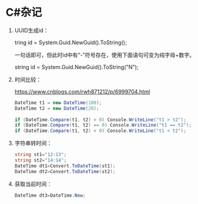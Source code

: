 # C#杂记

1. UUID生成id：

   tring id = System.Guid.NewGuid().ToString();

   一句话即可，但此时id中有“-”符号存在，使用下面语句可变为纯字母+数字。

   string id = System.Guid.NewGuid().ToString("N");

2. 时间比较：

   https://www.cnblogs.com/rwh871212/p/6999704.html

   ```C#
   DateTime t1 = new DateTime(100);   
   DateTime t2 = new DateTime(20);   
       
   if (DateTime.Compare(t1, t2) > 0) Console.WriteLine("t1 > t2");     
   if (DateTime.Compare(t1, t2) == 0) Console.WriteLine("t1 == t2");     
   if (DateTime.Compare(t1, t2) < 0) Console.WriteLine("t1 < t2"); 
   ```

3. 字符串转时间：

   ```C#
   string st1="12:13";
   string st2="14:14";
   DateTime dt1=Convert.ToDateTime(st1);
   DateTime dt2=Convert.ToDateTime(st2);
   ```

4. 获取当前时间：

   ```C#
   DateTime dt3=DateTime.Now;
   ```

   